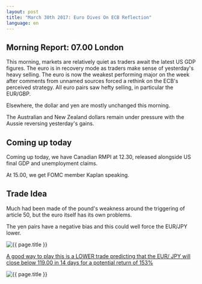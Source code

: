 ```yaml
---
layout: post
title: "March 30th 2017: Euro Dives On ECB Reflection"
language: en
---
```

## Morning Report: 07.00 London

This morning, markets are relatively quiet as traders await the latest US GDP figures. The euro is in recovery mode as traders make sense of yesterday's heavy selling. The euro is now the weakest performing major on the week after comments from unnamed sources forced a rethink on the ECB's perceived strategy. All euro pairs saw hefty selling, in particular the EUR/GBP. 

Elsewhere, the dollar and yen are mostly unchanged this morning. 

The Australian and New Zealand dollars remain under pressure with the Aussie reversing yesterday's gains. 


## Coming up today

Coming up today, we have Canadian RMPI at 12.30, released alongside US final GDP and unemployment claims. 

At 15.00, we get FOMC member Kaplan speaking.


## Trade Idea

Much had been made of the pound's weakness around the triggering of article 50, but the euro itself has its own problems. 

The yen pairs have a negative bias and this could well force the EUR/JPY lower.


<img class="post-image" src="{{ site.url }}/images/2017-03-30_07-24-44.jpg" alt="{{ page.title }}" title="{{ page.title }}">

<a href="%LINK%%?currency=GBP&market=forex&underlying=frxEURJPY&formname=higherlower&duration_amount=14&duration_units=d&amount=10&amount_type=payout&expiry_type=duration&barrier=119.00" target="_blank">A good way to play this is a LOWER trade predicting that the EUR/ JPY will close below 119.00 in 14 days for a potential return of 153%</a>

<img class="post-image" src="{{ site.url }}/images/2017-03-30_07-28-20.jpg" alt="{{ page.title }}" title="{{ page.title }}">